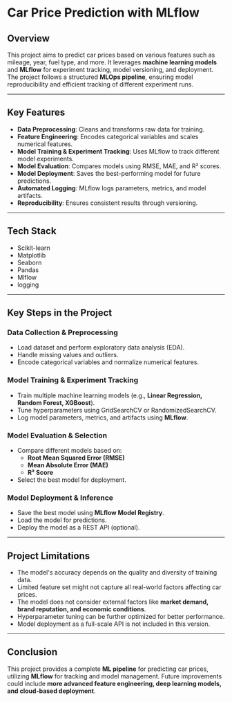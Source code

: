 # Car Price Prediction with MLflow

## Overview
This project aims to predict car prices based on various features such as mileage, year, fuel type, and more. It leverages **machine learning models** and **MLflow** for experiment tracking, model versioning, and deployment. The project follows a structured **MLOps pipeline**, ensuring model reproducibility and efficient tracking of different experiment runs.

---

## Key Features
- **Data Preprocessing**: Cleans and transforms raw data for training.
- **Feature Engineering**: Encodes categorical variables and scales numerical features.
- **Model Training & Experiment Tracking**: Uses MLflow to track different model experiments.
- **Model Evaluation**: Compares models using RMSE, MAE, and R² scores.
- **Model Deployment**: Saves the best-performing model for future predictions.
- **Automated Logging**: MLflow logs parameters, metrics, and model artifacts.
- **Reproducibility**: Ensures consistent results through versioning.

---

## Tech Stack
- Scikit-learn
- Matplotlib
- Seaborn
- Pandas
- Mlflow
- logging

---

## Key Steps in the Project
### Data Collection & Preprocessing
- Load dataset and perform exploratory data analysis (EDA).
- Handle missing values and outliers.
- Encode categorical variables and normalize numerical features.

### Model Training & Experiment Tracking
- Train multiple machine learning models (e.g., **Linear Regression, Random Forest, XGBoost**).
- Tune hyperparameters using GridSearchCV or RandomizedSearchCV.
- Log model parameters, metrics, and artifacts using **MLflow**.

### Model Evaluation & Selection
- Compare different models based on:
  - **Root Mean Squared Error (RMSE)**
  - **Mean Absolute Error (MAE)**
  - **R² Score**
- Select the best model for deployment.

### Model Deployment & Inference
- Save the best model using **MLflow Model Registry**.
- Load the model for predictions.
- Deploy the model as a REST API (optional).

---

## Project Limitations
- The model's accuracy depends on the quality and diversity of training data.
- Limited feature set might not capture all real-world factors affecting car prices.
- The model does not consider external factors like **market demand, brand reputation, and economic conditions**.
- Hyperparameter tuning can be further optimized for better performance.
- Model deployment as a full-scale API is not included in this version.

---

## Conclusion
This project provides a complete **ML pipeline** for predicting car prices, utilizing **MLflow** for tracking and model management. Future improvements could include **more advanced feature engineering, deep learning models, and cloud-based deployment**.
